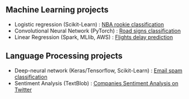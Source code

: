 ## Machine Learning projects
- Logistic regression (Scikit-Learn) : [NBA rookie classification](https://github.com/pauldoucet/nba-rookie-classification/blob/master/NBA%20Rookie%20Logistic%20Regression.ipynb)
- Convolutional Neural Network (PyTorch) : [Road signs classification](https://github.com/pauldoucet/road-sign-classification/blob/main/Road%20signs%20classification.ipynb)
- Linear Regression (Spark, MLlib, AWS) : [Flights delay prediction](https://github.com/pauldoucet/flight-delay-prediction/blob/main/flight-delay-prediction.ipynb)

## Language Processing projects
- Deep-neural network (Keras/Tensorflow, Scikit-Learn) : [Email spam classification](https://github.com/pauldoucet/email-spam-classification/blob/main/email-spam-classification.ipynb)
- Sentiment Analysis (TextBlob) : [Companies Sentiment Analysis on Twitter](https://github.com/pauldoucet/twitter-companies-sentiment/blob/main/twitter-companies-sentiment.ipynb)
